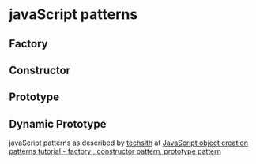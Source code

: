 # javaScript patterns

## Factory
## Constructor
## Prototype
## Dynamic Prototype

javaScript patterns as described by [techsith](https://www.youtube.com/channel/UCbGZKLIHpox2l0whz6_RYyg) at
[JavaScript object creation patterns tutorial - factory , constructor pattern, prototype pattern](https://www.youtube.com/watch?v=xizFJHKHdHw&list=PL7pEw9n3GkoW5bYOhVAtmJlak3ZK7SaDf)
